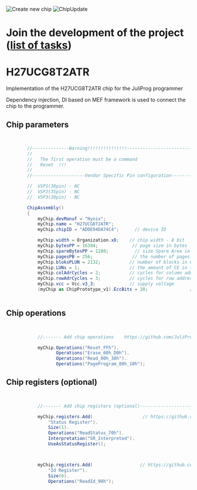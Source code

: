![Create new chip](https://github.com/JuliProg/H27UCG8T2ATR/workflows/Create%20new%20chip/badge.svg?event=repository_dispatch)
![ChipUpdate](https://github.com/JuliProg/H27UCG8T2ATR/workflows/ChipUpdate/badge.svg)
# Join the development of the project ([list of tasks](https://github.com/users/JuliProg/projects/1))


# H27UCG8T2ATR
Implementation of the H27UCG8T2ATR chip for the JuliProg programmer

Dependency injection, DI based on MEF framework is used to connect the chip to the programmer.

<section class = "listing">

# Chip parameters
```c#


        //--------------Warning!!!!!!!!!!!!!!!-------------------------------------------
        //
        //   The first operation must be a command
        //   Reset  !!!
        //
        //--------------------Vendor Specific Pin configuration---------------------------

        //  VSP1(38pin) - NC    
        //  VSP2(35pin) - NC
        //  VSP3(20pin) - NC

        ChipAssembly()
        {
            myChip.devManuf = "Hynix";
            myChip.name = "H27UCG8T2ATR";
            myChip.chipID = "ADDE94DA74C4";      // device ID

            myChip.width = Organization.x8;    // chip width - 8 bit
            myChip.bytesPP = 16384;             // page size in bytes
            myChip.spareBytesPP = 1280;          // size Spare Area in bytes
            myChip.pagesPB = 256;               // the number of pages per block 
            myChip.bloksPLUN = 2132;           // number of blocks in CE
            myChip.LUNs = 1;                   // the amount of CE in the chip
            myChip.colAdrCycles = 2;           // cycles for column addressing
            myChip.rowAdrCycles = 3;           // cycles for row addressing 
            myChip.vcc = Vcc.v3_3;             // supply voltage
            (myChip as ChipPrototype_v1).EccBits = 20;                // required Ecc bits for each 512 bytes
          
```
# Chip operations
```c#


            //------- Add chip operations    https://github.com/JuliProg/Wiki#command-set----------------------------------------------------

            myChip.Operations("Reset_FFh").
                   Operations("Erase_60h_D0h").
                   Operations("Read_00h_30h").
                   Operations("PageProgram_80h_10h");

```
# Chip registers (optional)
```c#


            //------- Add chip registers (optional)----------------------------------------------------

            myChip.registers.Add(                   // https://github.com/JuliProg/Wiki/wiki/StatusRegister
                "Status Register").
                Size(1).
                Operations("ReadStatus_70h").
                Interpretation("SR_Interpreted").
                UseAsStatusRegister();



            myChip.registers.Add(                  // https://github.com/JuliProg/Wiki/wiki/ID-Register
                "Id Register").
                Size(6).
                Operations("ReadId_90h");
            

        

```
</section>




























